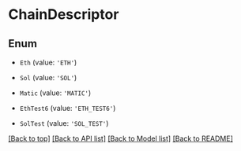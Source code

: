 # ChainDescriptor

## Enum


* `Eth` (value: `'ETH'`)

* `Sol` (value: `'SOL'`)

* `Matic` (value: `'MATIC'`)

* `EthTest6` (value: `'ETH_TEST6'`)

* `SolTest` (value: `'SOL_TEST'`)



[[Back to top]](#) [[Back to API list]](../../README.md#documentation-for-api-endpoints) [[Back to Model list]](../../README.md#documentation-for-models) [[Back to README]](../../README.md)
